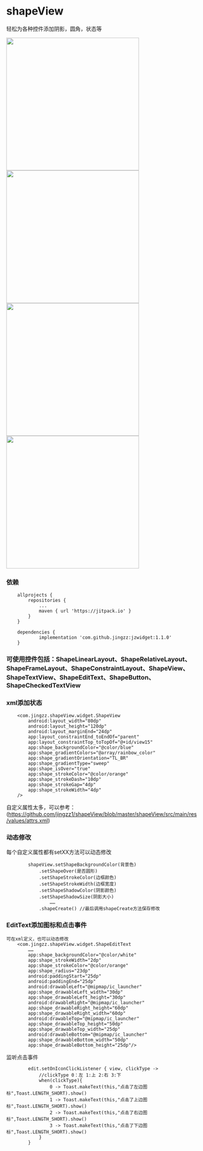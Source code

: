 # shapeView
轻松为各种控件添加阴影，圆角，状态等

<img src="https://tiebapic.baidu.com/forum/pic/item/b90e7bec54e736d10d31bb1ec6504fc2d5626981.jpg" width="350px">  <img src="https://tiebapic.baidu.com/forum/pic/item/37d12f2eb9389b506addd744d835e5dde7116e81.jpg" width="350px">
  <img src="https://tiebapic.baidu.com/forum/pic/item/dbb44aed2e738bd4f2390cdce48b87d6267ff9c7.jpg" width="350px">  <img src="https://tiebapic.baidu.com/forum/pic/item/cc11728b4710b912a1b8c1e89efdfc03924522ae.jpg" width="350px">

### 依赖

```
	allprojects {
		repositories {
			...
			maven { url 'https://jitpack.io' }
		}
	}
	
	dependencies {
	        implementation 'com.github.jingzz:jzwidget:1.1.0'
	}
```
### 可使用控件包括：ShapeLinearLayout、ShapeRelativeLayout、ShapeFrameLayout、ShapeConstraintLayout、ShapeView、ShapeTextView、ShapeEditText、ShapeButton、ShapeCheckedTextView
### xml添加状态
```
    <com.jingzz.shapeView.widget.ShapeView
        android:layout_width="80dp"
        android:layout_height="120dp"
        android:layout_marginEnd="24dp"
        app:layout_constraintEnd_toEndOf="parent"
        app:layout_constraintTop_toTopOf="@+id/view15"
        app:shape_backgroundColor="@color/blue"
        app:shape_gradientColors="@array/rainbow_color"
        app:shape_gradientOrientation="TL_BR"
        app:shape_gradientType="sweep"
        app:shape_isOver="true"
        app:shape_strokeColor="@color/orange"
        app:shape_strokeDash="10dp"
        app:shape_strokeGap="4dp"
        app:shape_strokeWidth="4dp" 
	/>
```
自定义属性太多，可以参考：(https://github.com/jingzz1/shapeView/blob/master/shapeView/src/main/res/values/attrs.xml) 

### 动态修改
每个自定义属性都有setXX方法可以动态修改
```
        shapeView.setShapeBackgroundColor(背景色)
            .setShapeOver(是否圆形)
            .setShapeStrokeColor(边框颜色)
            .setShapeStrokeWidth(边框宽度)
            .setShapeShadowColor(阴影颜色)
            .setShapeShadowSize(阴影大小)
                ……
            .shapeCreate() //最后调用shapeCreate方法保存修改
```

### EditText添加图标和点击事件
```
可在xml定义，也可以动态修改
    <com.jingzz.shapeView.widget.ShapeEditText
        ……
        app:shape_backgroundColor="@color/white"
        app:shape_strokeWidth="2dp"
        app:shape_strokeColor="@color/orange"
        app:shape_radius="23dp"
        android:paddingStart="25dp"
        android:paddingEnd="25dp"
        android:drawableLeft="@mipmap/ic_launcher"
        app:shape_drawableLeft_width="30dp"
        app:shape_drawableLeft_height="30dp"
        android:drawableRight="@mipmap/ic_launcher"
        app:shape_drawableRight_height="60dp"
        app:shape_drawableRight_width="60dp"
        android:drawableTop="@mipmap/ic_launcher"
        app:shape_drawableTop_height="50dp"
        app:shape_drawableTop_width="25dp"
        android:drawableBottom="@mipmap/ic_launcher"
        app:shape_drawableBottom_width="50dp"
        app:shape_drawableBottom_height="25dp"/>
```
监听点击事件
```
        edit.setOnIconClickListener { view, clickType ->
            //clickType 0：左 1:上 2:右 3:下
            when(clickType){
                0 -> Toast.makeText(this,"点击了左边图标",Toast.LENGTH_SHORT).show()
                1 -> Toast.makeText(this,"点击了上边图标",Toast.LENGTH_SHORT).show()
                2 -> Toast.makeText(this,"点击了右边图标",Toast.LENGTH_SHORT).show()
                3 -> Toast.makeText(this,"点击了下边图标",Toast.LENGTH_SHORT).show()
            }
        }
```
